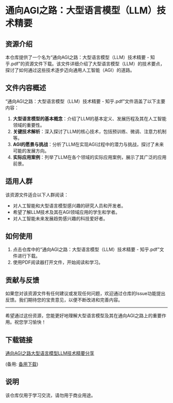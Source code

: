 # 通向AGI之路：大型语言模型（LLM）技术精要

## 资源介绍

本仓库提供了一个名为“通向AGI之路：大型语言模型（LLM）技术精要 - 知乎.pdf”的资源文件下载。该文件详细介绍了大型语言模型（LLM）的技术要点，探讨了如何通过这些技术逐步迈向通用人工智能（AGI）的道路。

## 文件内容概述

“通向AGI之路：大型语言模型（LLM）技术精要 - 知乎.pdf”文件涵盖了以下主要内容：

1. **大型语言模型的基本概念**：介绍了LLM的基本定义、发展历程及其在人工智能领域的重要性。
2. **关键技术解析**：深入探讨了LLM的核心技术，包括预训练、微调、注意力机制等。
3. **AGI的愿景与挑战**：分析了LLM在实现AGI过程中的潜力与挑战，探讨了未来可能的发展方向。
4. **实际应用案例**：列举了LLM在各个领域的实际应用案例，展示了其广泛的应用前景。

## 适用人群

该资源文件适合以下人群阅读：

- 对人工智能和大型语言模型感兴趣的研究人员和开发者。
- 希望了解LLM技术及其在AGI领域应用的学生和学者。
- 对人工智能未来发展趋势感兴趣的科技爱好者。

## 如何使用

1. 点击仓库中的“通向AGI之路：大型语言模型（LLM）技术精要 - 知乎.pdf”文件进行下载。
2. 使用PDF阅读器打开文件，开始阅读和学习。

## 贡献与反馈

如果您对该资源文件有任何建议或发现任何问题，欢迎通过仓库的Issue功能提出反馈。我们期待您的宝贵意见，以便不断改进和完善内容。

---

希望通过这份资源，您能更好地理解大型语言模型及其在通向AGI之路上的重要作用。祝您学习愉快！

## 下载链接
[通向AGI之路大型语言模型LLM技术精要分享](https://pan.quark.cn/s/085f095650bf) 

(备用: [备用下载](https://pan.baidu.com/s/144lqzpvirHH75u34aWIMOQ?pwd=1234))

## 说明

该仓库仅用于学习交流，请勿用于商业用途。
